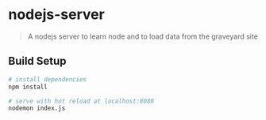 # nodejs-server

> A nodejs server to learn node and to load data from the graveyard site

## Build Setup

``` bash
# install dependencies
npm install

# serve with hot reload at localhost:8080
nodemon index.js

```

